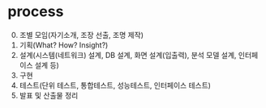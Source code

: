 # process
0. 조별 모임(자기소개, 조장 선출, 조명 제작)
1. 기획(What? How? Insight?)
2. 설계(시스템(네트워크) 설계, DB 설계, 화면 설계(입출력), 분석 모델 설계, 인터페이스 설계 등)
3. 구현
4. 테스트(단위 테스트, 통합테스트, 성능테스트, 인터페이스 테스트)
5. 발표 및 산출물 정리